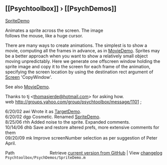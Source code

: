## [[Psychtoolbox]] &#8250; [[PsychDemos]]

[SpriteDemo](SpriteDemo)  
  
Animates a sprite across the screen.  The image  
follows the mouse, like a huge cursor.  
  
There are many ways to create animations.  The simplest is to show a  
movie, computing all the frames in advance, as in [MovieDemo](MovieDemo).  Sprites may  
be a better approach when you want to show a relatively small object  
moving unpredictably.  Here we generate one offscreen window holding the  
sprite image and copy it to the screen for each frame of the animation,  
specifying the screen location by using the destination rect argument of  
[Screen](Screen) 'CopyWindow'.  
  
See also [MovieDemo](MovieDemo).  
  
Thanks to tj <thomasjerde@hotmail.com\> for asking how.   
web http://groups.yahoo.com/group/psychtoolbox/message/1101 ;  
  
6/20/02 awi  Wrote it as [TargetDemo](TargetDemo).    
6/20/02 dgp  Cosmetic.  Renamed [SpriteDemo](SpriteDemo).  
8/25/06 rhh  Added noise to the sprite.  Expanded comments.  
10/14/06 dhb Save and restore altered prefs, more extensive comments for them  
09/20/09 mk  Improve screenNumber selection as per suggestion of Peter April.  




<div class="code_header" style="text-align:right;">
  <span style="float:left;">Path&nbsp;&nbsp;</span> <span class="counter">Retrieve <a href=
  "https://raw.github.com/Psychtoolbox-3/Psychtoolbox-3/beta/Psychtoolbox/PsychDemos/SpriteDemo.m">current version from GitHub</a> | View <a href=
  "https://github.com/Psychtoolbox-3/Psychtoolbox-3/commits/beta/Psychtoolbox/PsychDemos/SpriteDemo.m">changelog</a></span>
</div>
<div class="code">
  <code>Psychtoolbox/PsychDemos/SpriteDemo.m</code>
</div>

